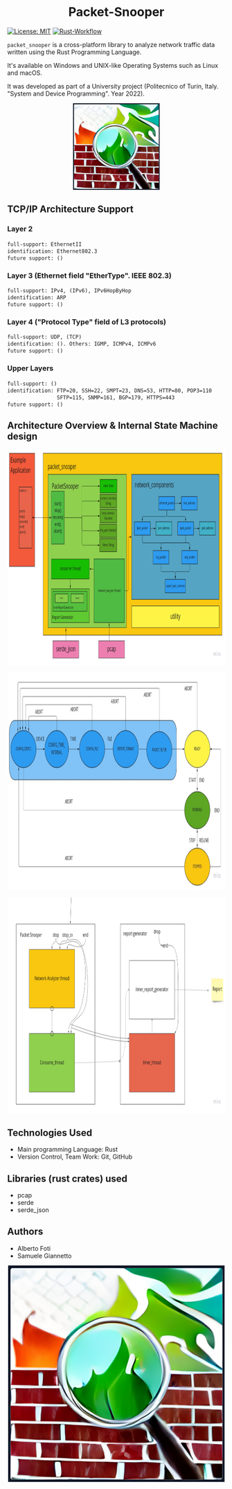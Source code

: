 <div align="center">

# Packet-Snooper

</div>

[![License: MIT](https://img.shields.io/badge/License-MIT-yellow.svg)](https://opensource.org/licenses/MIT)
[![Rust-Workflow](https://github.com/XXmorpheusX/PacketSnooper/actions/workflows/rust_workflow.yml/badge.svg)](https://github.com/XXmorpheusX/PacketSnooper/actions/workflows/rust_workflow.yml)

`packet_snooper` is a cross-platform library to analyze network traffic data written using the Rust Programming Language.

It's available on Windows and UNIX-like Operating Systems such as Linux and macOS.

It was developed as part of a University project (Politecnico of Turin, Italy. "System and Device Programming". Year 2022).

<p align="center">
  <img src="img/packet_snooper_logo.png" style="alignment: center" width="200" height="200" />
</p>


## TCP/IP Architecture Support
### Layer 2
````
full-support: EthernetII
identification: Ethernet802.3
future support: ()
````
### Layer 3 (Ethernet field "EtherType". IEEE 802.3)
````
full-support: IPv4, (IPv6), IPv6HopByHop
identification: ARP
future support: ()
````
### Layer 4 ("Protocol Type" field of L3 protocols)
````
full-support: UDP, (TCP)
identification: (). Others: IGMP, ICMPv4, ICMPv6
future support: ()
````
### Upper Layers
````
full-support: ()
identification: FTP=20, SSH=22, SMPT=23, DNS=53, HTTP=80, POP3=110
                SFTP=115, SNMP=161, BGP=179, HTTPS=443
future support: ()
````

## Architecture Overview & Internal State Machine design
<div>
    <p align="center">
      <img src="img/architecture.jpg" width="1000" height="500" />
    </p>
    <p align="center">
      <img src="img/state_machine.jpg" width="870" height="500" />
    </p>
    <p align="center">
      <img src="img/concurrency_architecture.jpg" width="870" height="500" />
    </p>
</div>

## Technologies Used
- Main programming Language: Rust
- Version Control, Team Work: Git, GitHub

## Libraries (rust crates) used
- pcap
- serde
- serde_json

## Authors
- Alberto Foti
- Samuele Giannetto

<p align="center">
  <img src="img/packet_snooper_logo.png" style="alignment: center" width="500" height="500" />
</p>
